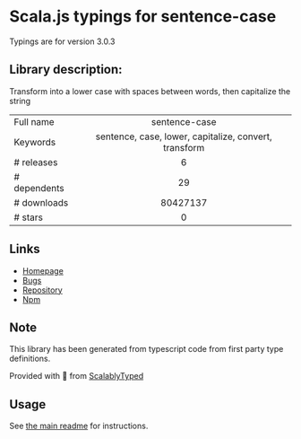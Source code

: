
# Scala.js typings for sentence-case

Typings are for version 3.0.3

## Library description:
Transform into a lower case with spaces between words, then capitalize the string

|                    |                 |
| ------------------ | :-------------: |
| Full name          | sentence-case |
| Keywords           | sentence, case, lower, capitalize, convert, transform |
| # releases         | 6 |
| # dependents       | 29 |
| # downloads        | 80427137 |
| # stars            | 0 |

## Links
- [Homepage](https://github.com/blakeembrey/change-case/tree/master/packages/sentence-case#readme)
- [Bugs](https://github.com/blakeembrey/change-case/issues)
- [Repository](https://github.com/blakeembrey/change-case)
- [Npm](https://www.npmjs.com/package/sentence-case)
    


## Note
This library has been generated from typescript code from first party type definitions.

Provided with :purple_heart: from [ScalablyTyped](https://github.com/oyvindberg/ScalablyTyped)

## Usage
See [the main readme](../../readme.md) for instructions.


